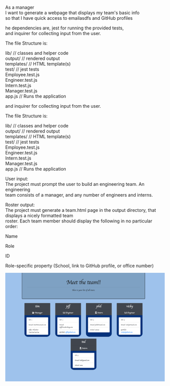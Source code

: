 As a manager<br>
I want to generate a webpage that displays my team's basic info<br>
so that I have quick access to emailasdfs and GitHub profiles<br>

he dependencies are, jest for running the provided tests, <br>
and inquirer for collecting input from the user.<br>

The file Structure is:<br>

lib/ // classes and helper code<br>
output/ // rendered output<br>
templates/ // HTML template(s)<br>
test/ // jest tests<br>
Employee.test.js<br>
Engineer.test.js<br>
Intern.test.js<br>
Manager.test.js<br>
app.js // Runs the application<br>

and inquirer for collecting input from the user.<br>

The file Structure is:<br>

lib/ // classes and helper code<br>
output/ // rendered output<br>
templates/ // HTML template(s)<br>
test/ // jest tests<br>
Employee.test.js<br>
Engineer.test.js<br>
Intern.test.js<br>
Manager.test.js<br>
app.js // Runs the application<br>

User input:<br>
The project must prompt the user to build an engineering team. An engineering<br>
team consists of a manager, and any number of engineers and interns.<br>

Roster output:<br>
The project must generate a team.html page in the output directory, that displays a nicely formatted team <br>roster. Each team member should display the following in no particular order:<br>

Name<br>

Role<br>

ID<br>

Role-specific property (School, link to GitHub profile, or office number)<br>

![](inf.png)
